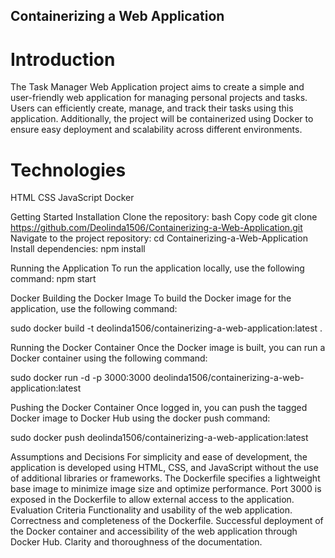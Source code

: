 
## Containerizing a Web Application

# Introduction
The Task Manager Web Application project aims to create a simple and user-friendly web application for managing personal projects and tasks. Users can efficiently create, manage, and track their tasks using this application. Additionally, the project will be containerized using Docker to ensure easy deployment and scalability across different environments.

# Technologies
HTML
CSS
JavaScript
Docker

Getting Started
Installation
Clone the repository:
bash
Copy code
git clone https://github.com/Deolinda1506/Containerizing-a-Web-Application.git
Navigate to the project repository:
cd Containerizing-a-Web-Application
Install dependencies:
npm install

Running the Application
To run the application locally, use the following command:
npm start

Docker
Building the Docker Image
To build the Docker image for the application, use the following command:

sudo docker build -t deolinda1506/containerizing-a-web-application:latest .

Running the Docker Container
Once the Docker image is built, you can run a Docker container using the following command:

sudo docker run -d -p 3000:3000 deolinda1506/containerizing-a-web-application:latest

Pushing the Docker Container
Once logged in, you can push the tagged Docker image to Docker Hub using the docker push command:

sudo docker push deolinda1506/containerizing-a-web-application:latest

Assumptions and Decisions
For simplicity and ease of development, the application is developed using HTML, CSS, and JavaScript without the use of additional libraries or frameworks.
The Dockerfile specifies a lightweight base image to minimize image size and optimize performance.
Port 3000 is exposed in the Dockerfile to allow external access to the application.
Evaluation Criteria
Functionality and usability of the web application.
Correctness and completeness of the Dockerfile.
Successful deployment of the Docker container and accessibility of the web application through Docker Hub.
Clarity and thoroughness of the documentation.
